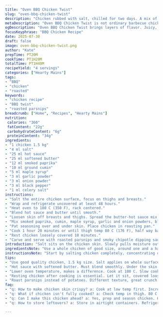 ```yaml
---
title: "Oven BBQ Chicken Twist"
slug: "oven-bbq-chicken-twist"
description: "Chicken rubbed with salt, chilled for two days. A mix of softened butter and hot sauce replaces ketchup and butter, injected under skin with smoky spices and brown sugar swapped for maple syrup. Baked at slightly lower temperature for a bit longer. Juices spooned repeatedly. Serve warm with roasted parsnips and a spicy chipotle sauce."
metaDescription: "Oven BBQ Chicken Twist is not ordinary barbecue chicken. Juicy, spicy, with twists of flavor. Serve with roasted parsnips and smoky chipotle sauce."
ogDescription: "Oven BBQ Chicken Twist brings layers of flavor. Juicy, spicy, unique. Roast with parsnips, dip in chipotle. Not your average BBQ."
focusKeyphrase: "BBQ Chicken Recipe"
date: 2025-07-30
draft: false
image: oven-bbq-chicken-twist.png
author: "Kate"
prepTime: PT20M
cookTime: PT1H20M
totalTime: PT1H40M
recipeYield: "4 servings"
categories: ["Hearty Mains"]
tags:
- "BBQ"
- "chicken"
- "roasted"
keywords:
- "chicken recipe"
- "BBQ twist"
- "roasted parsnips"
breadcrumb: ["Home", "Recipes", "Hearty Mains"]
nutrition: 
 calories: "360"
 fatContent: "22g"
 carbohydrateContent: "6g"
 proteinContent: "34g"
ingredients:
- "1 chicken 1.5 kg"
- "4 ml salt"
- "25 ml hot sauce"
- "25 ml softened butter"
- "12 ml smoked paprika"
- "10 ml ground cumin"
- "5 ml maple syrup"
- "3 ml garlic powder"
- "3 ml onion powder"
- "3 ml black pepper"
- "1 ml celery salt"
instructions:
- "Salt the entire chicken surface, focus on thighs and breasts."
- "Wrap and refrigerate uncovered at least 48 hours."
- "Heat oven to 180 C (350 F), rack centered."
- "Blend hot sauce and butter until smooth."
- "Loosen skin off breasts and thighs. Spread the butter-hot sauce mix under skin evenly."
- "Mix smoked paprika, cumin, maple syrup, garlic and onion powders, black pepper, celery salt."
- "Pat seasoning over and under skin. Place chicken in roasting pan."
- "Cook 1 hour 20 minutes or until thigh temp 80 C (176 F), half way baste with pan juices."
- "Rest chicken loosely covered 10 minutes."
- "Carve and serve with roasted parsnips and smoky chipotle dipping sauce."
introduction: "Salt sits on the chicken skin. Slowly pulls moisture out. Wait two days. Not a quick soak. Butter with heat replaces ketchup. Smooth, spicy. Under skin. Not just on top. Smoke in the paprika and cumin. Maple in place of brown sugar, deeper notes. Oven set low, longer bake. Juices baste, keeps chicken juicy. Parsnips roasted not potatoes. Different crunch. Sidekick sauce smoky chipotle, more fire. Layers, bites with punch. Not ordinary barbecue chicken. Moves with twists and turns."
ingredientsNote: "Use a whole chicken of good size, around one and a half kilos. Salt quantity reduced slightly for milder brining, enough to penetrate but not dry. Replace ketchup with hot sauce for tang and heat, butter keeps texture creamy under skin. Brown sugar swapped with maple syrup for complex sweetness. Paprika replaced with smoked paprika, brings earthiness. Add cumin for warmth. Spice powders adjusted to enhance smoky notes. Keep celery salt, garlic and onion powder for base flavor. Butter and sauce softened well for smooth application. Hold chicken refrigerated uncovered for two days to firm skin, develop flavor."
instructionsNote: "Start by salting chicken completely, concentrating on thighs and breasts so flavors concentrate where meat is thickest. Place chicken uncovered in fridge at least 48 hours, skin tightens and salt works deep. Preheat oven lower than usual to 180 C, slower cooking prevents drying. Mix softened butter with hot sauce, a replacement for ketchup/butter mix, creates spicy rich layer under skin. Carefully lift skin without breaking. Spread mixture beneath skin on breasts and thighs evenly. Then season chicken with combined smoked paprika, cumin, sweet maple syrup, and spices. Pat on skin and under lifted areas. Place chicken breast side up on rack in roasting pan. Roast about 1 hour 20 minutes; use thermometer in thickest thigh without touching bone to check doneness (80 C). Midway through roasting, spoon pan juices over chicken to baste and keep moist. After baking, rest chicken loosely covered for 10 minutes before carving to allow juices to settle. Serve with roasted parsnips instead of potatoes and a smoky chipotle sauce on the side for dipping or drizzling."
tips:
- "Use good quality chicken, 1.5 kg size. Salt applies on whole surface. Focus on thighs, breasts. Salt draws out moisture slowly. 48 hours uncovered is key. Skin tightens, flavor deepens."
- "Hot sauce with softened butter. Must blend smoothly. Under the skin important. Spicy richness inside. Lift skin carefully. Spread evenly, no breaks. An even layer equals great flavor."
- "Lower oven temperature, makes a difference. Cook at 180 C. Slow cooking retains moisture. Baste halfway through. Spoon those juices over chicken. Juices keep chicken juicy, flavorful."
- "Resting chicken after cooking is essential. Let it sit, covered loosely for 10 minutes. Juices redistribute throughout meat. Don't rush carving. Juicy bites vs dry bites."
- "Roast parsnips instead of potatoes. Different texture, great crunch. Enhance flavor with garlic and herbs. Chipotle sauce is a must. Adds fire, complements the chicken."
faq:
- "q: How to make chicken skin crispy? a: Cook at low temp first. Increase heat at end. Broil briefly can help. Skin should not be soggy."
- "q: What if chicken isn't fully cooked? a: Check temp in thigh. 80 C is target. If under, cook more. Cover to prevent drying."
- "q: Can I make this chicken ahead? a: Yes, prep and season chicken. Hold in fridge. Cook day of serving. Keeps flavors fresh."
- "q: How to store leftovers? a: Store in airtight containers. Refrigerate for up to three days. Reheat in oven for best texture. Microwaving makes it tough."

---
```

